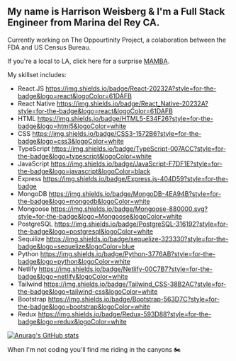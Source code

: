## My name is Harrison Weisberg & I'm a Full Stack Engineer from Marina del Rey CA. 

Currently working on The Oppourtinity Project, a colaboration between the FDA and US Census Bureau. 

If you're a local to LA, click here for a surprise [MAMBA](https://harrison-snake.netlify.app/).

My skillset includes: 
- React.JS https://img.shields.io/badge/React-20232A?style=for-the-badge&logo=react&logoColor=61DAFB
- React Native https://img.shields.io/badge/React_Native-20232A?style=for-the-badge&logo=react&logoColor=61DAFB
- HTML https://img.shields.io/badge/HTML5-E34F26?style=for-the-badge&logo=html5&logoColor=white
- CSS https://img.shields.io/badge/CSS3-1572B6?style=for-the-badge&logo=css3&logoColor=white
- TypeScript https://img.shields.io/badge/TypeScript-007ACC?style=for-the-badge&logo=typescript&logoColor=white
- JavaScript https://img.shields.io/badge/JavaScript-F7DF1E?style=for-the-badge&logo=javascript&logoColor=black
- Express https://img.shields.io/badge/Express.js-404D59?style=for-the-badge
- MongoDB https://img.shields.io/badge/MongoDB-4EA94B?style=for-the-badge&logo=mongodb&logoColor=white
- Mongoose https://img.shields.io/badge/Mongoose-880000.svg?style=for-the-badge&logo=Mongoose&logoColor=white
- PostgreSQL https://img.shields.io/badge/PostgreSQL-316192?style=for-the-badge&logo=postgresql&logoColor=white
- Sequilize https://img.shields.io/badge/sequelize-323330?style=for-the-badge&logo=sequelize&logoColor=blue
- Python https://img.shields.io/badge/Python-3776AB?style=for-the-badge&logo=python&logoColor=white
- Netlify https://img.shields.io/badge/Netlify-00C7B7?style=for-the-badge&logo=netlify&logoColor=white
- Tailwind https://img.shields.io/badge/Tailwind_CSS-38B2AC?style=for-the-badge&logo=tailwind-css&logoColor=white
- Bootstrap https://img.shields.io/badge/Bootstrap-563D7C?style=for-the-badge&logo=bootstrap&logoColor=white
- Redux https://img.shields.io/badge/Redux-593D88?style=for-the-badge&logo=redux&logoColor=white

[![Anurag's GitHub stats](https://github-readme-stats.vercel.app/api?username=hpweisberg&count_private=true&show_icons=true&theme=radical)](https://github.com/hpweisberg/github-readme-stats)

When I'm not coding you'll find me riding in the canyons 🏍️

<!--
**hpweisberg/hpweisberg** is a ✨ _special_ ✨ repository because its `README.md` (this file) appears on your GitHub profile.

Here are some ideas to get you started:

- 🔭 I’m currently working on ... 
- 🌱 I’m currently learning ...
- 👯 I’m looking to collaborate on ...
- 🤔 I’m looking for help with ...
- 💬 Ask me about ...
- 📫 How to reach me: ...
- 😄 Pronouns: ...
- ⚡ Fun fact: ...
-->
